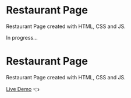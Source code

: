 # Restaurant Page
Restaurant Page created with HTML, CSS and JS.

In progress...
# Restaurant Page
Restaurant Page created with HTML, CSS and JS.

[Live Demo](https://marekpouchly.github.io/restaurant-page/) 👈
